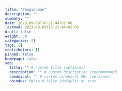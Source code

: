 ```yaml
---
title: "Penginapan"
description: ""
summary: ""
date: 2023-09-09T16:21:44+02:00
lastmod: 2023-09-09T16:21:44+02:00
draft: false
weight: 50
categories: []
tags: []
contributors: []
pinned: false
homepage: false
seo:
  title: "" # custom title (optional)
  description: "" # custom description (recommended)
  canonical: "" # custom canonical URL (optional)
  noindex: false # false (default) or true
---
```

